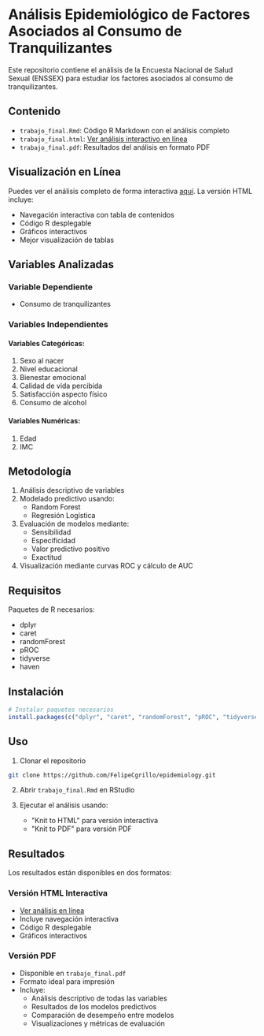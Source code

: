 # Análisis Epidemiológico de Factores Asociados al Consumo de Tranquilizantes

Este repositorio contiene el análisis de la Encuesta Nacional de Salud Sexual (ENSSEX) para estudiar los factores asociados al consumo de tranquilizantes.

## Contenido

- `trabajo_final.Rmd`: Código R Markdown con el análisis completo
- `trabajo_final.html`: [Ver análisis interactivo en línea](https://felipecgrillo.github.io/epidemiology/trabajo_final.html)
- `trabajo_final.pdf`: Resultados del análisis en formato PDF

## Visualización en Línea

Puedes ver el análisis completo de forma interactiva [aquí](https://felipecgrillo.github.io/epidemiology/trabajo_final.html). La versión HTML incluye:
- Navegación interactiva con tabla de contenidos
- Código R desplegable
- Gráficos interactivos
- Mejor visualización de tablas

## Variables Analizadas

### Variable Dependiente
- Consumo de tranquilizantes

### Variables Independientes
#### Variables Categóricas:
1. Sexo al nacer
2. Nivel educacional
3. Bienestar emocional
4. Calidad de vida percibida
5. Satisfacción aspecto físico
6. Consumo de alcohol

#### Variables Numéricas:
1. Edad
2. IMC

## Metodología

1. Análisis descriptivo de variables
2. Modelado predictivo usando:
   - Random Forest
   - Regresión Logística
3. Evaluación de modelos mediante:
   - Sensibilidad
   - Especificidad
   - Valor predictivo positivo
   - Exactitud
4. Visualización mediante curvas ROC y cálculo de AUC

## Requisitos

Paquetes de R necesarios:
- dplyr
- caret
- randomForest
- pROC
- tidyverse
- haven

## Instalación

```R
# Instalar paquetes necesarios
install.packages(c("dplyr", "caret", "randomForest", "pROC", "tidyverse", "haven"))
```

## Uso

1. Clonar el repositorio
```bash
git clone https://github.com/FelipeCgrillo/epidemiology.git
```

2. Abrir `trabajo_final.Rmd` en RStudio

3. Ejecutar el análisis usando:
   - "Knit to HTML" para versión interactiva
   - "Knit to PDF" para versión PDF

## Resultados

Los resultados están disponibles en dos formatos:

### Versión HTML Interactiva
- [Ver análisis en línea](https://felipecgrillo.github.io/epidemiology/trabajo_final.html)
- Incluye navegación interactiva
- Código R desplegable
- Gráficos interactivos

### Versión PDF
- Disponible en `trabajo_final.pdf`
- Formato ideal para impresión
- Incluye:
  - Análisis descriptivo de todas las variables
  - Resultados de los modelos predictivos
  - Comparación de desempeño entre modelos
  - Visualizaciones y métricas de evaluación 